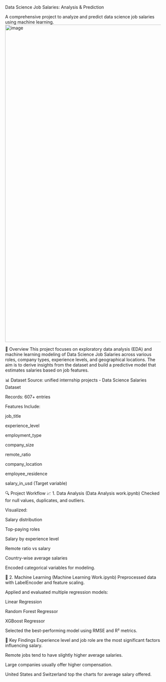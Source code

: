 Data Science Job Salaries: Analysis & Prediction

A comprehensive project to analyze and predict data science job salaries using machine learning.
<img width="1024" height="1024" alt="image" src="https://github.com/user-attachments/assets/42b69f94-4390-4807-994c-a02295c9f1da" />


📌 Overview
This project focuses on exploratory data analysis (EDA) and machine learning modeling of Data Science Job Salaries across various roles, company types, experience levels, and geographical locations. The aim is to derive insights from the dataset and build a predictive model that estimates salaries based on job features.

📊 Dataset
Source: unified internship projects - Data Science Salaries Dataset

Records: 607+ entries

Features Include:

job_title

experience_level

employment_type

company_size

remote_ratio

company_location

employee_residence

salary_in_usd (Target variable)

🔍 Project Workflow
📈 1. Data Analysis (Data Analysis work.ipynb)
Checked for null values, duplicates, and outliers.

Visualized:

Salary distribution

Top-paying roles

Salary by experience level

Remote ratio vs salary

Country-wise average salaries

Encoded categorical variables for modeling.

🤖 2. Machine Learning (Machine Learning Work.ipynb)
Preprocessed data with LabelEncoder and feature scaling.

Applied and evaluated multiple regression models:

Linear Regression

Random Forest Regressor

XGBoost Regressor

Selected the best-performing model using RMSE and R² metrics.

📌 Key Findings
Experience level and job role are the most significant factors influencing salary.

Remote jobs tend to have slightly higher average salaries.

Large companies usually offer higher compensation.

United States and Switzerland top the charts for average salary offered.
